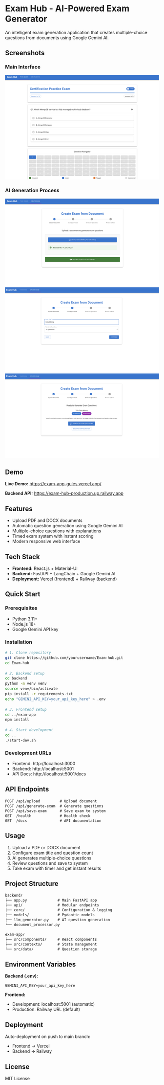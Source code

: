 # Exam Hub - AI-Powered Exam Generator

An intelligent exam generation application that creates multiple-choice questions from documents using Google Gemini AI.

## Screenshots

### Main Interface
![Main Interface](images/main_page.png)

### AI Generation Process
![Generation Step 1](images/genai1.png)
![Generation Step 2](images/genai2.png)
![Generation Step 3](images/genai3.png)

## Demo

**Live Demo:** https://exam-app-gules.vercel.app/

**Backend API:** https://exam-hub-production.up.railway.app

## Features

- Upload PDF and DOCX documents
- Automatic question generation using Google Gemini AI
- Multiple-choice questions with explanations
- Timed exam system with instant scoring
- Modern responsive web interface

## Tech Stack

- **Frontend:** React.js + Material-UI
- **Backend:** FastAPI + LangChain + Google Gemini AI
- **Deployment:** Vercel (frontend) + Railway (backend)

## Quick Start

### Prerequisites
- Python 3.11+
- Node.js 18+
- Google Gemini API key

### Installation

```bash
# 1. Clone repository
git clone https://github.com/yourusername/Exam-hub.git
cd Exam-hub

# 2. Backend setup
cd backend
python -m venv venv
source venv/bin/activate
pip install -r requirements.txt
echo "GEMINI_API_KEY=your_api_key_here" > .env

# 3. Frontend setup  
cd ../exam-app
npm install

# 4. Start development
cd ..
./start-dev.sh
```

### Development URLs
- Frontend: http://localhost:3000
- Backend: http://localhost:5001
- API Docs: http://localhost:5001/docs

## API Endpoints

```
POST /api/upload         # Upload document
POST /api/generate-exam  # Generate questions
POST /api/save-exam      # Save exam to system
GET  /health             # Health check
GET  /docs               # API documentation
```

## Usage

1. Upload a PDF or DOCX document
2. Configure exam title and question count
3. AI generates multiple-choice questions
4. Review questions and save to system
5. Take exam with timer and get instant results

## Project Structure

```
backend/
├── app.py              # Main FastAPI app
├── api/                # Modular endpoints
├── core/               # Configuration & logging
├── models/             # Pydantic models
├── llm_generator.py    # AI question generation
└── document_processor.py

exam-app/
├── src/components/     # React components
├── src/contexts/       # State management
└── src/data/           # Question storage
```

## Environment Variables

**Backend (.env):**
```
GEMINI_API_KEY=your_api_key_here
```

**Frontend:**
- Development: localhost:5001 (automatic)
- Production: Railway URL (default)

## Deployment

Auto-deployment on push to main branch:
- Frontend → Vercel
- Backend → Railway

## License

MIT License
